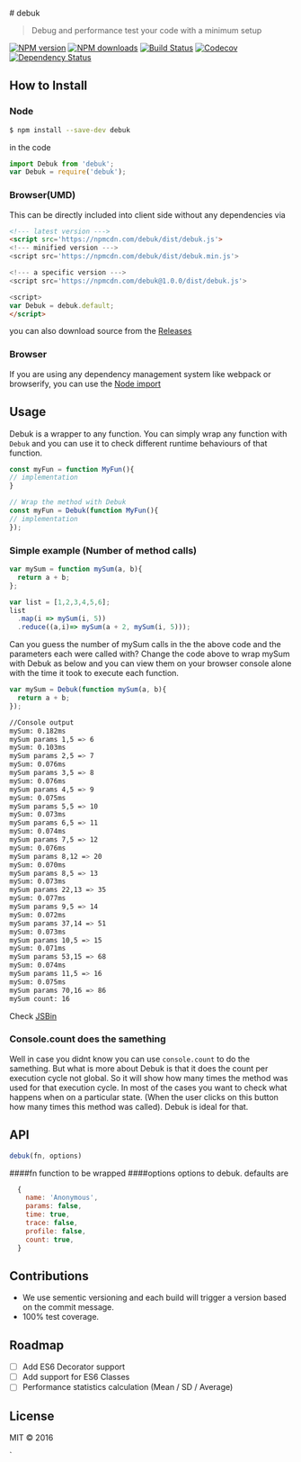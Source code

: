 # debuk

>Debug and performance test your code with a minimum setup

[![NPM
version](http://img.shields.io/npm/v/debuk.svg?style=flat-square)](https://www.npmjs.com/package/debuk)
[![NPM
downloads](http://img.shields.io/npm/dm/debuk.svg?style=flat-square)](https://www.npmjs.com/package/debuk)
[![Build
Status](http://img.shields.io/travis/udnisap/debuk/master.svg?style=flat-square)](https://travis-ci.org/udnisap/debuk)
[![Codecov](https://img.shields.io/codecov/c/github/udnisap/debuk.svg)](https://codecov.io/gh/udnisap/debuk)
[![Dependency
Status](http://img.shields.io/david/udnisap/debuk.svg?style=flat-square)](https://david-dm.org/udnisap/debuk)
## How to Install

### Node

```sh
$ npm install --save-dev debuk
```
in the code
```js
import Debuk from 'debuk';
var Debuk = require('debuk');
```

### Browser(UMD)
This can be directly included into client side without any dependencies via
```html
<!--- latest version --->
<script src='https://npmcdn.com/debuk/dist/debuk.js'>
<!--- minified version --->
<script src='https://npmcdn.com/debuk/dist/debuk.min.js'>

<!--- a specific version --->
<script src='https://npmcdn.com/debuk@1.0.0/dist/debuk.js'>

<script>
var Debuk = debuk.default;
</script>
```
you can also download source from the
[Releases](https://github.com/udnisap/debuk/releases)

### Browser
If you are using any dependency management system like webpack or browserify,
you can use the [Node import](#node)


## Usage
Debuk is a wrapper to any function. You can simply wrap any function with
`Debuk` and you can use it to check different runtime behaviours of that
function.

```js
const myFun = function MyFun(){
// implementation
}

// Wrap the method with Debuk
const myFun = Debuk(function MyFun(){
// implementation
});
```

### Simple example (Number of method calls)

```js
var mySum = function mySum(a, b){
  return a + b;
};

var list = [1,2,3,4,5,6];
list
  .map(i => mySum(i, 5))
  .reduce((a,i)=> mySum(a + 2, mySum(i, 5)));
```
Can you guess the number of mySum calls in the the above code and the parameters
each were called with?
Change the code above to wrap mySum with Debuk as below and you can view them on
your browser console alone with the time it took to execute each function.

```js
var mySum = Debuk(function mySum(a, b){
  return a + b;
});
```
```sh
//Console output
mySum: 0.182ms
mySum params 1,5 => 6
mySum: 0.103ms
mySum params 2,5 => 7
mySum: 0.076ms
mySum params 3,5 => 8
mySum: 0.076ms
mySum params 4,5 => 9
mySum: 0.075ms
mySum params 5,5 => 10
mySum: 0.073ms
mySum params 6,5 => 11
mySum: 0.074ms
mySum params 7,5 => 12
mySum: 0.076ms
mySum params 8,12 => 20
mySum: 0.070ms
mySum params 8,5 => 13
mySum: 0.073ms
mySum params 22,13 => 35
mySum: 0.077ms
mySum params 9,5 => 14
mySum: 0.072ms
mySum params 37,14 => 51
mySum: 0.073ms
mySum params 10,5 => 15
mySum: 0.071ms
mySum params 53,15 => 68
mySum: 0.074ms
mySum params 11,5 => 16
mySum: 0.075ms
mySum params 70,16 => 86
mySum count: 16
```
Check [JSBin](https://jsbin.com/baxupum/edit?html,js)

### Console.count does the samething
Well in case you didnt know you can use `console.count` to do the samething. But
what is more about Debuk is that it does the count per execution cycle not
global. So it will show how many times the method was used for that execution
cycle. In most of the cases you want to check what happens when on a particular
state. (When the user clicks on this button how many times this method was
called). Debuk is ideal for that. 

## API
```js
debuk(fn, options)
```
####fn
function to be wrapped
####options
options to debuk. 
defaults are 
```js
  {  
    name: 'Anonymous',
    params: false,
    time: true,
    trace: false,
    profile: false,
    count: true,
  }
```

## Contributions
- We use sementic versioning and each build will trigger a version based on the
  commit message. 
- 100% test coverage.

## Roadmap
- [ ] Add ES6 Decorator support
- [ ] Add support for ES6 Classes
- [ ] Performance statistics calculation (Mean / SD / Average)

## License

MIT © 2016 

`
